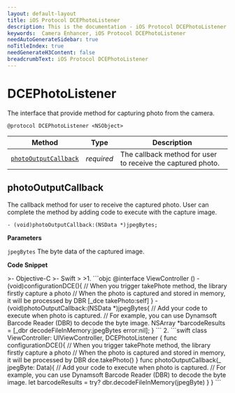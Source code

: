 ```yaml
---
layout: default-layout
title: iOS Protocol DCEPhotoListener
description: This is the documentation - iOS Protocol DCEPhotoListener page of Dynamsoft Camera Enhancer.
keywords:  Camera Enhancer, iOS Protocol DCEPhotoListener
needAutoGenerateSidebar: true
noTitleIndex: true
needGenerateH3Content: false
breadcrumbText: iOS Protocol DCEPhotoListener
---
```


# DCEPhotoListener

The interface that provide method for capturing photo from the camera.

```objc
@protocol DCEPhotoListener <NSObject>
```

| Method | Type | Description |
| ------ | ---- | ----------- |
| [`photoOutputCallback`](#photooutputcallback) | *required* | The callback method for user to receive the captured photo. |

## photoOutputCallback

The callback method for user to receive the captured photo. User can complete the method by adding code to execute with the capture image.

```objc
- (void)photoOutputCallback:(NSData *)jpegBytes;
```

**Parameters**

`jpegBytes` The byte data of the captured image.

**Code Snippet**

<div class="sample-code-prefix"></div>
>- Objective-C
>- Swift
>
>1. 
```objc
@interface ViewController ()<DCEPhotoListener>
- (void)configurationDCE(){
   // When you trigger takePhote method, the library firstly capture a photo
   // When the photo is captured and stored in memory, it will be processed by DBR
   [_dce takePhoto:self]
}
- (void)photoOutputCallback:(NSData *)jpegBytes{
   // Add your code to execute when photo is captured.
   // For example, you can use Dynamsoft Barcode Reader (DBR) to decode the byte image.
   NSArray<iTextResult*> *barcodeResults = [_dbr decodeFileInMemory:jpegBytes error:nil];
}
```
2. 
```swift
class ViewController: UIViewController, DCEPhotoListener {
   func configurationDCE(){
          // When you trigger takePhote method, the library firstly capture a photo
          // When the photo is captured and stored in memory, it will be processed by DBR
          dce.takePhoto()
   }
   func photoOutputCallback(_ jpegByte: Data){
          // Add your code to execute when photo is captured.
          // For example, you can use Dynamsoft Barcode Reader (DBR) to decode the byte image.
          let barcodeResults = try? dbr.decodeFileInMemory(jpegByte)
   }
}
```
